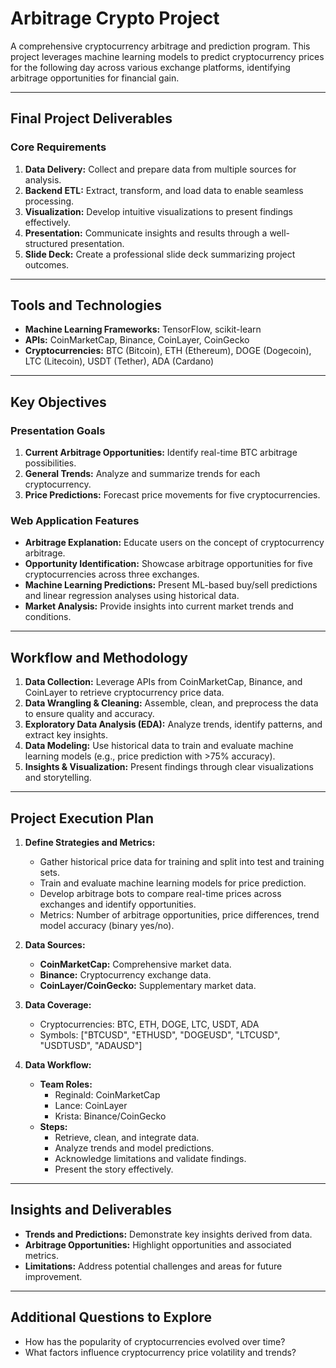 # Arbitrage Crypto Project

A comprehensive cryptocurrency arbitrage and prediction program. This project leverages machine learning models to predict cryptocurrency prices for the following day across various exchange platforms, identifying arbitrage opportunities for financial gain.

---

## Final Project Deliverables

### Core Requirements
1. **Data Delivery:** Collect and prepare data from multiple sources for analysis.
2. **Backend ETL:** Extract, transform, and load data to enable seamless processing.
3. **Visualization:** Develop intuitive visualizations to present findings effectively.
4. **Presentation:** Communicate insights and results through a well-structured presentation.
5. **Slide Deck:** Create a professional slide deck summarizing project outcomes.

---

## Tools and Technologies
- **Machine Learning Frameworks:** TensorFlow, scikit-learn
- **APIs:** CoinMarketCap, Binance, CoinLayer, CoinGecko
- **Cryptocurrencies:** BTC (Bitcoin), ETH (Ethereum), DOGE (Dogecoin), LTC (Litecoin), USDT (Tether), ADA (Cardano)

---

## Key Objectives

### Presentation Goals
1. **Current Arbitrage Opportunities:** Identify real-time BTC arbitrage possibilities.
2. **General Trends:** Analyze and summarize trends for each cryptocurrency.
3. **Price Predictions:** Forecast price movements for five cryptocurrencies.

### Web Application Features
- **Arbitrage Explanation:** Educate users on the concept of cryptocurrency arbitrage.
- **Opportunity Identification:** Showcase arbitrage opportunities for five cryptocurrencies across three exchanges.
- **Machine Learning Predictions:** Present ML-based buy/sell predictions and linear regression analyses using historical data.
- **Market Analysis:** Provide insights into current market trends and conditions.

---

## Workflow and Methodology

1. **Data Collection:** Leverage APIs from CoinMarketCap, Binance, and CoinLayer to retrieve cryptocurrency price data.
2. **Data Wrangling & Cleaning:** Assemble, clean, and preprocess the data to ensure quality and accuracy.
3. **Exploratory Data Analysis (EDA):** Analyze trends, identify patterns, and extract key insights.
4. **Data Modeling:** Use historical data to train and evaluate machine learning models (e.g., price prediction with >75% accuracy).
5. **Insights & Visualization:** Present findings through clear visualizations and storytelling.

---

## Project Execution Plan

1. **Define Strategies and Metrics:**
   - Gather historical price data for training and split into test and training sets.
   - Train and evaluate machine learning models for price prediction.
   - Develop arbitrage bots to compare real-time prices across exchanges and identify opportunities.
   - Metrics: Number of arbitrage opportunities, price differences, trend model accuracy (binary yes/no).

2. **Data Sources:**
   - **CoinMarketCap:** Comprehensive market data.
   - **Binance:** Cryptocurrency exchange data.
   - **CoinLayer/CoinGecko:** Supplementary market data.

3. **Data Coverage:**
   - Cryptocurrencies: BTC, ETH, DOGE, LTC, USDT, ADA
   - Symbols: ["BTCUSD", "ETHUSD", "DOGEUSD", "LTCUSD", "USDTUSD", "ADAUSD"]

4. **Data Workflow:**
   - **Team Roles:** 
     - Reginald: CoinMarketCap
     - Lance: CoinLayer
     - Krista: Binance/CoinGecko
   - **Steps:**
     - Retrieve, clean, and integrate data.
     - Analyze trends and model predictions.
     - Acknowledge limitations and validate findings.
     - Present the story effectively.

---

## Insights and Deliverables
- **Trends and Predictions:** Demonstrate key insights derived from data.
- **Arbitrage Opportunities:** Highlight opportunities and associated metrics.
- **Limitations:** Address potential challenges and areas for future improvement.

---

## Additional Questions to Explore
- How has the popularity of cryptocurrencies evolved over time?
- What factors influence cryptocurrency price volatility and trends?

